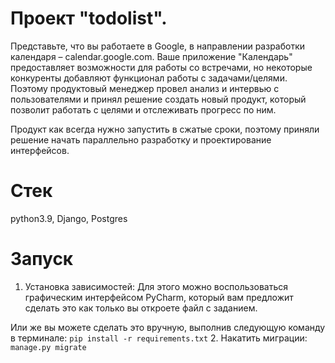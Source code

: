 # Проект "todolist".
Представьте, что вы работаете в Google, в направлении разработки календаря – calendar.google.com. Ваше приложение 
"Календарь" предоставляет возможности для работы со встречами, но некоторые конкуренты добавляют функционал работы с
задачами/целями. Поэтому продуктовый менеджер провел анализ и интервью с пользователями
и принял решение создать новый продукт, который позволит работать с целями и отслеживать прогресс по ним.

Продукт как всегда нужно запустить в сжатые сроки, поэтому приняли решение начать параллельно разработку и 
проектирование интерфейсов.

# Стек
python3.9, Django, Postgres

# Запуск
1. Установка зависимостей:
Для этого можно воспользоваться графическим интерфейсом PyCharm,
который вам предложит сделать это как только вы откроете файл с заданием.

Или же вы можете сделать это вручную, выполнив следующую команду в терминале:
`pip install -r requirements.txt`
2. Накатить миграции: `manage.py migrate`

